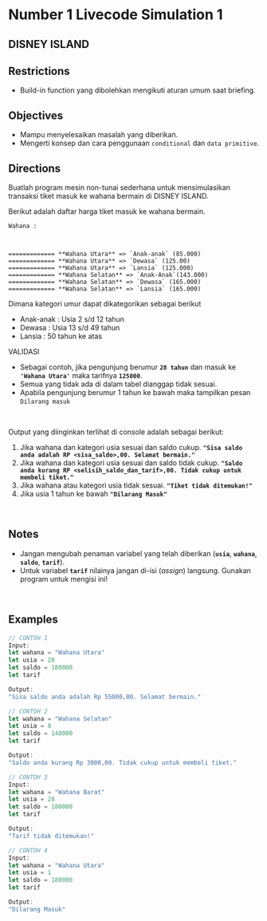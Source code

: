 # Number 1 Livecode Simulation 1

## **DISNEY ISLAND**

## Restrictions

- Build-in function yang dibolehkan mengikuti aturan umum saat briefing.

## Objectives

- Mampu menyelesaikan masalah yang diberikan.
- Mengerti konsep dan cara penggunaan `conditional` dan `data primitive`.

## Directions

Buatlah program mesin non-tunai sederhana untuk mensimulasikan transaksi tiket masuk ke wahana bermain di DISNEY ISLAND.

Berikut adalah daftar harga tiket masuk ke wahana bermain.

```
Wahana :



============= **Wahana Utara** => `Anak-anak` (85.000)
============= **Wahana Utara** => `Dewasa` (125.00)
============= **Wahana Utara** => `Lansia` (125.000)
============= **Wahana Selatan** => `Anak-Anak`(143.000)
============= **Wahana Selatan** => `Dewasa` (165.000)
============= **Wahana Selatan** => `Lansia` (165.000)
```

Dimana kategori umur dapat dikategorikan sebagai berikut

- Anak-anak : Usia 2 s/d 12 tahun
- Dewasa : Usia 13 s/d 49 tahun
- Lansia : 50 tahun ke atas

VALIDASI

- Sebagai contoh, jika pengunjung berumur **`28 tahun`** dan masuk ke **`'Wahana Utara'`** maka tarifnya **`125000`**.
- Semua yang tidak ada di dalam tabel dianggap tidak sesuai.
- Apabila pengunjung berumur 1 tahun ke bawah maka tampilkan pesan `Dilarang masuk`

<br>

Output yang diinginkan terlihat di console adalah sebagai berikut:

1. Jika wahana dan kategori usia sesuai dan saldo cukup.
   **`"Sisa saldo anda adalah RP <sisa_saldo>,00. Selamat bermain."`**
2. Jika wahana dan kategori usia sesuai dan saldo tidak cukup.
   **`"Saldo anda kurang RP <selisih_saldo_dan_tarif>,00. Tidak cukup untuk membeli tiket."`**
3. Jika wahana atau kategori usia tidak sesuai.
   **`"Tiket tidak ditemukan!"`**
4. Jika usia 1 tahun ke bawah
   **`"Dilarang Masuk"`**

<br>

## Notes

- Jangan mengubah penaman variabel yang telah diberikan (**`usia`**, **`wahana`**, **`saldo`**, **`tarif`**).
- Untuk variabel **`tarif`** nilainya jangan di-isi (_assign_) langsung. Gunakan program untuk mengisi ini!

<br>

## Examples

```js
// CONTOH 1
Input:
let wahana = "Wahana Utara"
let usia = 28
let saldo = 180000
let tarif

Output:
"Sisa saldo anda adalah Rp 55000,00. Selamat bermain."

// CONTOH 2
let wahana = "Wahana Selatan"
let usia = 8
let saldo = 140000
let tarif

Output:
"Saldo anda kurang Rp 3000,00. Tidak cukup untuk membeli tiket."

// CONTOH 3
Input:
let wahana = "Wahana Barat"
let usia = 28
let saldo = 180000
let tarif

Output:
"Tarif tidak ditemukan!"

// CONTOH 4
Input:
let wahana = "Wahana Utara"
let usia = 1
let saldo = 180000
let tarif

Output:
"Dilarang Masuk"
```

<br>

